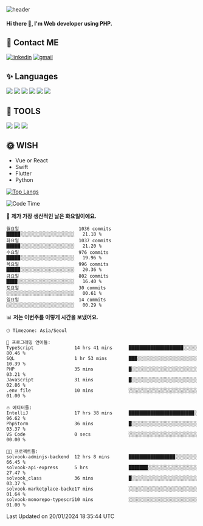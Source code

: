 ![header](https://capsule-render.vercel.app/api?type=waving&color=auto&height=300&section=header&text=Elin&fontSize=90&animation=twinkling)

#### Hi there 👋, I'm <b>Web developer</b> using PHP. ####

<!--
- 🔭 I’m currently working on Uniwill
- 🌱 I’m currently learning Vue or React or Python.
-->

<!---#### I am PHP developer --->

## 💌 Contact ME ###
[<img src='https://img.shields.io/badge/-EunjiKo-%230A66C2?style=flat-square&logo=LinkedIn&logoColor=white' alt='linkedin'>](https://www.linkedin.com/in/https://www.linkedin.com/in/eunji-ko-00a907164//)  [<img src='https://img.shields.io/badge/-einee214%40gmail.com-%23EA4335?style=flat-square&logo=Gmail&logoColor=white' alt='gmail'>](einee214@gmail.com)  


## ✨ Languages
<img src='https://img.shields.io/badge/-PHP-%23777BB4?style=for-the-badge&logo=PHP&logoColor=white'> <img src='https://img.shields.io/badge/-Laravel-%23FF2D20?style=for-the-badge&logo=Laravel&logoColor=white'> <img src='https://img.shields.io/badge/Jquery-%230769AD?style=for-the-badge&logo=Jquery&logoColor=white'> <img src='https://img.shields.io/badge/CSS3-%231572B6?style=for-the-badge&logo=CSS3&logoColor=white'> <img src='https://img.shields.io/badge/Bootstrap-%237952B3?style=for-the-badge&logo=Bootstrap&logoColor=white' > <img src='https://img.shields.io/badge/MySQL-%234479A1?style=for-the-badge&logo=MySQL&logoColor=white' >

## 🌷 TOOLS
<img src='https://img.shields.io/badge/PHPSTORM-%23000000?style=for-the-badge&logo=PhpStorm&logoColor=white' > <img src='https://img.shields.io/badge/GitLab-%23FCA121?style=for-the-badge&logo=GitLab&logoColor=white' > <img src='https://img.shields.io/badge/GitHub-%23181717?style=for-the-badge&logo=GitHub&logoColor=white'>


## 🌞 WISH
- Vue or React
- Swift
- Flutter
- Python


[![Top Langs](https://github-readme-stats.vercel.app/api/top-langs/?username=ein214&layout=compact)](https://github.com/anuraghazra/github-readme-stats)

<!--START_SECTION:waka-->
![Code Time](http://img.shields.io/badge/Code%20Time-3%2C195%20hrs%201%20min-blue)

📅 **제가 가장 생산적인 날은 화요일이에요.** 

```text
월요일                      1036 commits        █████░░░░░░░░░░░░░░░░░░░░   21.18 % 
화요일                      1037 commits        █████░░░░░░░░░░░░░░░░░░░░   21.20 % 
수요일                      976 commits         █████░░░░░░░░░░░░░░░░░░░░   19.96 % 
목요일                      996 commits         █████░░░░░░░░░░░░░░░░░░░░   20.36 % 
금요일                      802 commits         ████░░░░░░░░░░░░░░░░░░░░░   16.40 % 
토요일                      30 commits          ░░░░░░░░░░░░░░░░░░░░░░░░░   00.61 % 
일요일                      14 commits          ░░░░░░░░░░░░░░░░░░░░░░░░░   00.29 % 
```


📊 **저는 이번주를 이렇게 시간을 보냈어요.** 

```text
🕑︎ Timezone: Asia/Seoul

💬 프로그래밍 언어들: 
TypeScript               14 hrs 41 mins      ████████████████████░░░░░   80.46 % 
SQL                      1 hr 53 mins        ███░░░░░░░░░░░░░░░░░░░░░░   10.39 % 
PHP                      35 mins             █░░░░░░░░░░░░░░░░░░░░░░░░   03.21 % 
JavaScript               31 mins             █░░░░░░░░░░░░░░░░░░░░░░░░   02.86 % 
.env file                10 mins             ░░░░░░░░░░░░░░░░░░░░░░░░░   01.00 % 

🔥 에디터들: 
IntelliJ                 17 hrs 38 mins      ████████████████████████░   96.62 % 
PhpStorm                 36 mins             █░░░░░░░░░░░░░░░░░░░░░░░░   03.37 % 
VS Code                  0 secs              ░░░░░░░░░░░░░░░░░░░░░░░░░   00.00 % 

🐱‍💻 프로젝트들: 
solvook-adminjs-backend  12 hrs 8 mins       █████████████████░░░░░░░░   66.45 % 
solvook-api-express      5 hrs               ███████░░░░░░░░░░░░░░░░░░   27.47 % 
solvook_class            36 mins             █░░░░░░░░░░░░░░░░░░░░░░░░   03.37 % 
solvook-marketplace-backe17 mins             ░░░░░░░░░░░░░░░░░░░░░░░░░   01.64 % 
solvook-monorepo-typescri10 mins             ░░░░░░░░░░░░░░░░░░░░░░░░░   01.00 % 
```


 Last Updated on 20/01/2024 18:35:44 UTC
<!--END_SECTION:waka-->

<!---![GitHub stats](https://github-readme-stats.vercel.app/api?username=ein214&show_icons=true&theme=dracula)  --->



